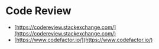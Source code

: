 # Code Review

* [https://codereview.stackexchange.com/](https://codereview.stackexchange.com/)
* [https://www.codefactor.io/](https://www.codefactor.io/)
